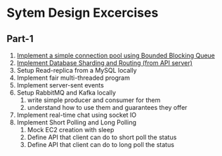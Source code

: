 # Sytem Design Excercises

## Part-1
1. [Implement a simple connection pool using Bounded Blocking Queue](./connection-pool/)
2. [Implement Database Sharding and Routing (from API server)](./sharding/)
3. Setup Read-replica from a MySQL locally
4. Implement fair multi-threaded program
5. Implement server-sent events
6. Setup RabbitMQ and Kafka locally
    1. write simple producer and consumer for them
    2. understand how to use them and guarantees they offer
7. Implement real-time chat using socket IO
8. Implement Short Polling and Long Polling
    1. Mock EC2 creation with sleep
    2. Define API that client can do to short poll the status
    3. Define API that client can do to long poll the status
